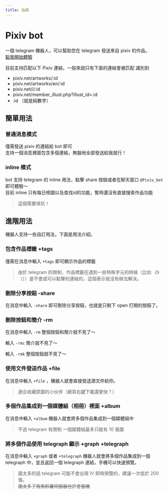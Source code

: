 ```yaml
---
title: 指南
---
```

<!-- translate by zhconvert.org -->
# Pixiv bot
一個 telegram 機器人，可以幫助您在 telegram 發送來自 pixiv 的作品。  
[點我開始體驗](tg://resolve?domain=pixiv_bot&start=67953985)

目前支持匹配以下 Pixiv 連結，一般來說只有下面的連結會被匹配 識別到
- pixiv.net/artworks/:id
- pixiv.net/artworks/en/:id
- pixiv.net/i/:id
- pixiv.net/member_illust.php?illust_id=:id
- :id （就是純數字）
## 簡單用法
### 普通消息模式
僅需發送 pixiv 的連結給 bot 即可  
支持一個消息裡面包含多個連結，無腦地全部發送給我就行！

### inline 模式
bot 支持 telegram 的 inline 用法，點擊 share 按鈕或者在聊天窗口 `@Pixiv_bot` 即可體驗～  
目前 inline 只有每日榜圖以及查找id的功能，暫時還沒有直接搜索作品功能

> 這個需要填坑！

## 進階用法
機器人支持一些自訂用法，下面是用法介紹。

### 包含作品標籤 +tags
僅需在消息中輸入 `+tags` 即可顯示作品的標籤  
> 由於 telegram 的限制，作品標籤在遇到一些特殊字元的時候（比如 《》（））是不會成可以點擊的連結的，這個表示我沒有辦法解決。  

### 刪除分享按鈕 -share
在消息中輸入 `-share` 即可刪除分享按鈕，也就是只剩下 open 打開的按鈕了。

### 刪除按鈕和簡介 -rm

在消息中輸入 `-rm` 整個按鈕和簡介就不見了～

輸入 `-rmc` 簡介就不見了～

輸入 `-rmk` 整個按鈕就不見了～

### 使用文件發送作品 +file

在消息中輸入 `+file` ，機器人就會直接發送源文件給你。  
> 適合收藏原圖的小伙伴（網頁右鍵下載還更快？）

### 多個作品集成到一個媒體組（相冊）裡面 +album

在消息中輸入 `+album` 機器人就會將多個作品集成到一個媒體組中  
> 不過 telegram 有限制 一個媒體組最多只能有 10 張圖

### 將多個作品使用 telegraph 顯示 +graph +telegraph

在消息中輸入 `+graph` 或者 `+telegraph` 機器人就會將多個作品集成到一個 telegraph 中，並且返回一個 telegraph 連結，手機可以快速預覽。

> 圖太多的話 telegram 可能不會出現 IV 即時預覽的，建議一次低於 200 張。  
~~圖太多了我馬鈴薯伺服器也許會當機~~
